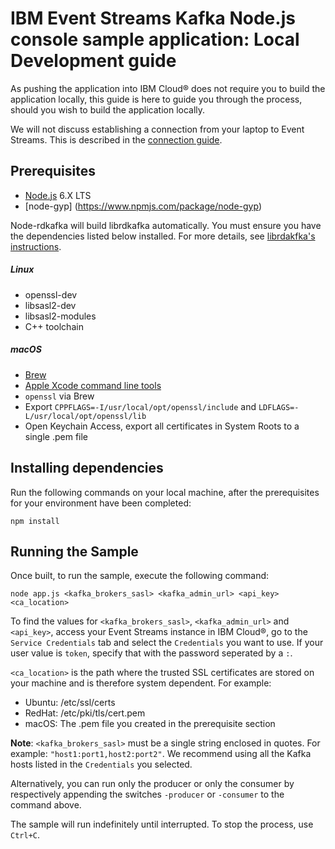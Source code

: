 # IBM Event Streams Kafka Node.js console sample application: Local Development guide
As pushing the application into IBM Cloud® does not require you to build the application locally, this guide is here to guide you through the process, should you wish to build the application locally.

We will not discuss establishing a connection from your laptop to Event Streams. This is described in the [ connection guide](https://console.bluemix.net/docs/services/EventStreams/eventstreams127.html#connecting).

## Prerequisites
* [Node.js](https://nodejs.org/en/) 6.X LTS
* [node-gyp] (https://www.npmjs.com/package/node-gyp)

Node-rdkafka will build librdkafka automatically. You must ensure you have the dependencies listed below installed. For more details, see [librdakfka's instructions](../docs/librdkafka.md).

##### Linux
* openssl-dev
* libsasl2-dev
* libsasl2-modules
* C++ toolchain

##### macOS 
* [Brew](http://brew.sh/)
* [Apple Xcode command line tools](https://developer.apple.com/xcode/)
* `openssl` via Brew
* Export `CPPFLAGS=-I/usr/local/opt/openssl/include` and `LDFLAGS=-L/usr/local/opt/openssl/lib`
* Open Keychain Access, export all certificates in System Roots to a single .pem file

## Installing dependencies
Run the following commands on your local machine, after the prerequisites for your environment have been completed:
```shell
npm install
```

## Running the Sample
Once built, to run the sample, execute the following command:
```shell
node app.js <kafka_brokers_sasl> <kafka_admin_url> <api_key> <ca_location>
```

To find the values for `<kafka_brokers_sasl>`, `<kafka_admin_url>` and `<api_key>`, access your Event Streams instance in IBM Cloud®, go to the `Service Credentials` tab and select the `Credentials` you want to use.  If your user value is `token`, specify that with the password seperated by a `:`.

`<ca_location>` is the path where the trusted SSL certificates are stored on your machine and is therefore system dependent. 
For example:
* Ubuntu: /etc/ssl/certs
* RedHat: /etc/pki/tls/cert.pem
* macOS: The .pem file you created in the prerequisite section

__Note__: `<kafka_brokers_sasl>` must be a single string enclosed in quotes. For example: `"host1:port1,host2:port2"`. We recommend using all the Kafka hosts listed in the `Credentials` you selected.

Alternatively, you can run only the producer or only the consumer by respectively appending the switches `-producer` or `-consumer`  to the command above.

The sample will run indefinitely until interrupted. To stop the process, use `Ctrl+C`.